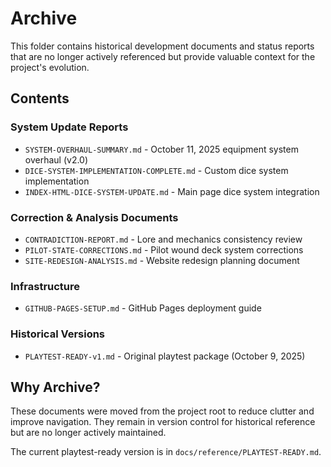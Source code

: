 # Archive

This folder contains historical development documents and status reports that are no longer actively referenced but provide valuable context for the project's evolution.

## Contents

### System Update Reports
- `SYSTEM-OVERHAUL-SUMMARY.md` - October 11, 2025 equipment system overhaul (v2.0)
- `DICE-SYSTEM-IMPLEMENTATION-COMPLETE.md` - Custom dice system implementation
- `INDEX-HTML-DICE-SYSTEM-UPDATE.md` - Main page dice system integration

### Correction & Analysis Documents
- `CONTRADICTION-REPORT.md` - Lore and mechanics consistency review
- `PILOT-STATE-CORRECTIONS.md` - Pilot wound deck system corrections
- `SITE-REDESIGN-ANALYSIS.md` - Website redesign planning document

### Infrastructure
- `GITHUB-PAGES-SETUP.md` - GitHub Pages deployment guide

### Historical Versions
- `PLAYTEST-READY-v1.md` - Original playtest package (October 9, 2025)

## Why Archive?

These documents were moved from the project root to reduce clutter and improve navigation. They remain in version control for historical reference but are no longer actively maintained.

The current playtest-ready version is in `docs/reference/PLAYTEST-READY.md`.
